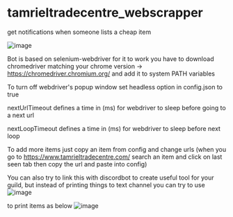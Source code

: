 # tamrieltradecentre_webscrapper
get notifications when someone lists a cheap item

![image](https://user-images.githubusercontent.com/73183321/195930616-8d6cd18e-c451-4465-aca3-69bbc40c49b7.png)

Bot is based on selenium-webdriver for it to work you have to download chromedriver matching your chrome version -> https://chromedriver.chromium.org/ and add it to system PATH variables

To turn off webdriver's popup window set headless option in config.json to true

nextUrlTimeout defines a time in (ms) for webdriver to sleep before going to a next url

nextLoopTimeout defines a time in (ms) for webdriver to sleep before next loop

To add more items just copy an item from config and change urls (when you go to https://www.tamrieltradecentre.com/ search an item and click on last seen tab then copy the url and paste into config)

You can also try to link this with discordbot to create useful tool for your guild, but instead of printing things to text channel you can try to use ![image](https://user-images.githubusercontent.com/73183321/195931476-d9903676-7059-4bfe-a25b-6316a14b46c5.png) 

to print items as below
![image](https://user-images.githubusercontent.com/73183321/195931644-64e1d97e-2089-46b0-aca0-c60175fccf6c.png)


